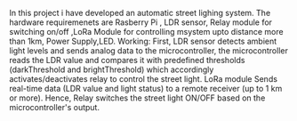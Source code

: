 In this project i have developed an automatic street lighing system. The hardware requiremenets are Rasberry Pi , LDR sensor, Relay module for switching on/off ,LoRa Module for controlling msystem upto distance more than 1km, Power Supply,LED.
Working: First, LDR sensor detects ambient light levels and sends analog data to the microcontroller, the microcontroller reads the LDR value and compares it with  predefined thresholds (darkThreshold and brightThreshold) which accordingly activates/deactivates  relay to control the street light. LoRa module Sends real-time data (LDR value and light status) to a remote receiver (up to 1 km or more). Hence, Relay switches the street light ON/OFF based on the microcontroller's output.
